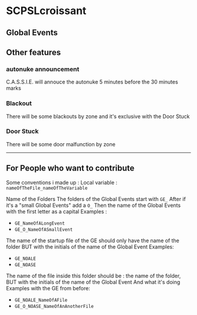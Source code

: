 # SCPSLcroissant

## Global Events


## Other features
### autonuke announcement
C.A.S.S.I.E. will annouce the autonuke 5 minutes before the 30 minutes marks

### Blackout
There will be some blackouts by zone and it's exclusive with the Door Stuck
### Door Stuck
There will be some door malfunction by zone 

--------

## For People who want to contribute

Some conventions i made up :
Local variable : `nameOfTheFile_nameOfTheVariable`

Name of the Folders
The folders of the Global Events start with `GE_`
After if it's a "small Global Events" add a `O_`
Then the name of the Global Events with the first letter as a capital
Examples : 
- `GE_NameOfALongEvent`
- `GE_O_NameOfASmallEvent`

The name of the startup file of the GE should only have the name of the folder BUT with the initials of the name of the Global Event
Examples: 
- `GE_NOALE`
- `GE_NOASE`

The name of the file inside this folder should be :
the name of the folder, BUT with the initials of the name of the Global Event
And what it's doing
Examples with the GE from before:
- `GE_NOALE_NameOfAFile`
- `GE_O_NOASE_NameOfAnAnotherFile`

